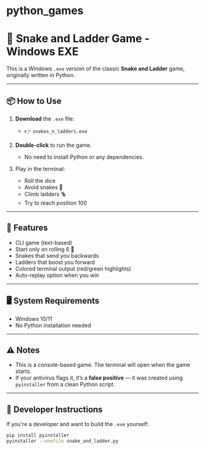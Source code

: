 # python_games
# 🎲 Snake and Ladder Game - Windows EXE

This is a Windows `.exe` version of the classic **Snake and Ladder** game, originally written in Python.

---

## 📦 How to Use

1. **Download** the `.exe` file:
   - 👉 `snakes_n_ladders.exe`

2. **Double-click** to run the game.
   - No need to install Python or any dependencies.

3. Play in the terminal:
   - Roll the dice
   - Avoid snakes 🐍
   - Climb ladders 🪜
   - Try to reach position 100

---

## 🎯 Features

- CLI game (text-based)
- Start only on rolling 6 🎯
- Snakes that send you backwards
- Ladders that boost you forward
- Colored terminal output (red/green highlights)
- Auto-replay option when you win

---

## 🖥 System Requirements

- Windows 10/11
- No Python installation needed

---

## ⚠️ Notes

- This is a console-based game. The terminal will open when the game starts.
- If your antivirus flags it, it’s a **false positive** — it was created using `pyinstaller` from a clean Python script.

---

## 🔧 Developer Instructions

If you're a developer and want to build the `.exe` yourself:

```bash
pip install pyinstaller
pyinstaller --onefile snake_and_ladder.py
